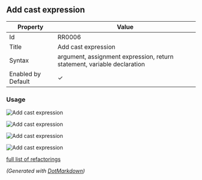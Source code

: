 ## Add cast expression

| Property           | Value                                                                   |
| ------------------ | ----------------------------------------------------------------------- |
| Id                 | RR0006                                                                  |
| Title              | Add cast expression                                                     |
| Syntax             | argument, assignment expression, return statement, variable declaration |
| Enabled by Default | &#x2713;                                                                |

### Usage

![Add cast expression](../../images/refactorings/AddCastExpressionToArgument.png)

![Add cast expression](../../images/refactorings/AddCastExpressionToAssignmentExpression.png)

![Add cast expression](../../images/refactorings/AddCastExpressionToReturnStatement.png)

![Add cast expression](../../images/refactorings/AddCastExpressionToVariableDeclaration.png)

[full list of refactorings](Refactorings.md)

*\(Generated with [DotMarkdown](http://github.com/JosefPihrt/DotMarkdown)\)*